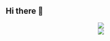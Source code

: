 ## Hi there 👋

<!--
**xiaoyu2017/xiaoyu2017** is a ✨ _special_ ✨ repository because its `README.md` (this file) appears on your GitHub profile.

Here are some ideas to get you started:

- 🔭 I’m currently working on ...
- 🌱 I’m currently learning ...
- 👯 I’m looking to collaborate on ...
- 🤔 I’m looking for help with ...
- 💬 Ask me about ...
- 📫 How to reach me: ...
- 😄 Pronouns: ...
- ⚡ Fun fact: ...
-->

<div align="center"> <img src="https://github-readme-stats.vercel.app/api?username=StackYu&show_icons=true&theme=tokyonight" /> </div>
<div align="center"> <img src="https://github-readme-stats.vercel.app/api/top-langs/?username=StackYu" /></div>
